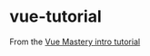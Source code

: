 # vue-tutorial
From the [Vue Mastery intro tutorial](https://www.vuemastery.com/courses/intro-to-vue-js/vue-instance)
